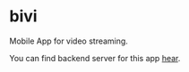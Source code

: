 # bivi

Mobile App for video streaming.

You can find backend server for this app [hear](https://github.com/Inspirate789/bivi-backend).
